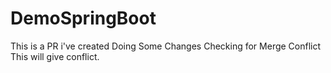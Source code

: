 # DemoSpringBoot
This is a PR i've created
Doing Some Changes
Checking for Merge Conflict
This will give conflict.
